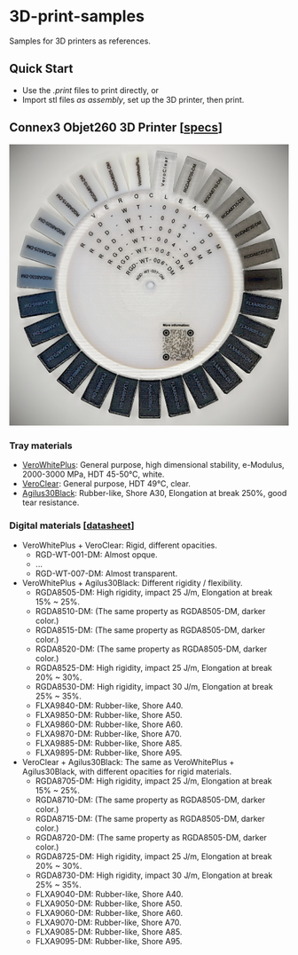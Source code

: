 # 3D-print-samples
Samples for 3D printers as references.

## Quick Start
- Use the _.print_ files to print directly, or
- Import stl files _as assembly_, set up the 3D printer, then print.

## Connex3 Objet260 3D Printer [[specs](https://www.stratasys.com/3d-printers/objet260-connex3)]

<img src="./res/digital_material.jpg" width=600px>

### Tray materials
- [VeroWhitePlus](https://www.stratasys.com/materials/search/vero): General purpose, high dimensional stability, e-Modulus, 2000-3000 MPa, HDT 45-50&deg;C, white.
- [VeroClear](https://www.stratasys.com/materials/search/veroclear): General purpose, HDT 49&deg;C, clear.
- [Agilus30Black](https://www.stratasys.com/materials/search/agilus30): Rubber-like, Shore A30, Elongation at break 250%, good tear resistance. 

### Digital materials [[datasheet](./res/MSS_PJ_DigitalMaterialsDataSheet_0617a.pdf)]
- VeroWhitePlus + VeroClear: Rigid, different opacities.
  - RGD-WT-001-DM: Almost opque. 
  - ...
  - RGD-WT-007-DM: Almost transparent. 
- VeroWhitePlus + Agilus30Black: Different rigidity / flexibility.
  - RGDA8505-DM: High rigidity, impact 25 J/m, Elongation at break 15% ~ 25%. 
  - RGDA8510-DM: (The same property as RGDA8505-DM, darker color.)
  - RGDA8515-DM: (The same property as RGDA8505-DM, darker color.)
  - RGDA8520-DM: (The same property as RGDA8505-DM, darker color.)
  - RGDA8525-DM: High rigidity, impact 25 J/m, Elongation at break 20% ~ 30%.
  - RGDA8530-DM: High rigidity, impact 30 J/m, Elongation at break 25% ~ 35%.
  - FLXA9840-DM: Rubber-like, Shore A40.
  - FLXA9850-DM: Rubber-like, Shore A50.
  - FLXA9860-DM: Rubber-like, Shore A60.
  - FLXA9870-DM: Rubber-like, Shore A70.
  - FLXA9885-DM: Rubber-like, Shore A85.
  - FLXA9895-DM: Rubber-like, Shore A95.
- VeroClear + Agilus30Black: The same as VeroWhitePlus + Agilus30Black, with different opacities for rigid materials. 
  - RGDA8705-DM: High rigidity, impact 25 J/m, Elongation at break 15% ~ 25%. 
  - RGDA8710-DM: (The same property as RGDA8505-DM, darker color.)
  - RGDA8715-DM: (The same property as RGDA8505-DM, darker color.)
  - RGDA8720-DM: (The same property as RGDA8505-DM, darker color.)
  - RGDA8725-DM: High rigidity, impact 25 J/m, Elongation at break 20% ~ 30%.
  - RGDA8730-DM: High rigidity, impact 30 J/m, Elongation at break 25% ~ 35%.
  - FLXA9040-DM: Rubber-like, Shore A40.
  - FLXA9050-DM: Rubber-like, Shore A50.
  - FLXA9060-DM: Rubber-like, Shore A60.
  - FLXA9070-DM: Rubber-like, Shore A70.
  - FLXA9085-DM: Rubber-like, Shore A85.
  - FLXA9095-DM: Rubber-like, Shore A95.
